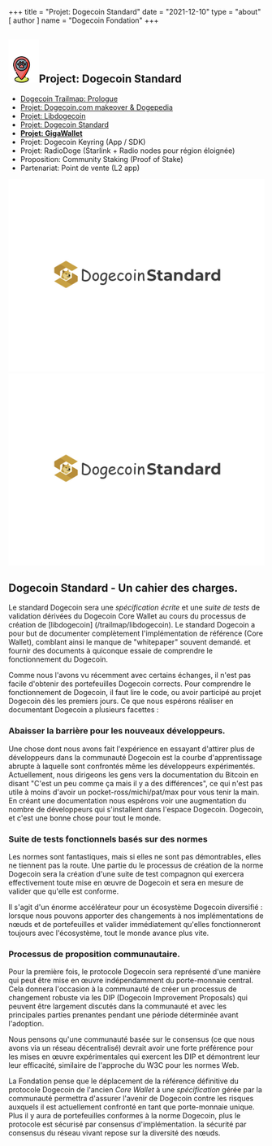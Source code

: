 +++
title = "Projet: Dogecoin Standard"
date = "2021-12-10"
type = "about"
[ author ]
name = "Dogecoin Fondation"
+++

<section class="presentation">
<div class="left">

<div class="title">


 ## <img width="60px" style='display: inline;' src="/marker.png"/>Project: Dogecoin Standard 

<div class="underline"></div>
</div>

<div class="description">
 
* [Dogecoin Trailmap: Prologue](/trailmap/prologue/) 
* [Projet: Dogecoin.com makeover & Dogepedia](/trailmap/website/)
* [Projet: Libdogecoin](/trailmap/libdogecoin/)
* [Projet: Dogecoin Standard](/trailmap/standard/)
* [**Projet: GigaWallet**](/trailmap/gigawallet/)
* Projet: Dogecoin Keyring (App / SDK)
* Projet: RadioDoge (Starlink + Radio nodes pour région éloignée)
* Proposition: Community Staking (Proof of Stake)
* Partenariat: Point de vente (L2 app) 
</div>

</div>

<div class="right">
<img class="dogegoin-light" src="/logo-standard.jpg" alt="Dogecoin logo">
<img class="dogegoin-dark" src="/logo-standard.jpg" alt="Dogecoin logo">
</div>


</section>

<section class='board'>

## Dogecoin Standard - Un cahier des charges.

Le standard Dogecoin sera une *spécification écrite* et une *suite de tests* de validation dérivées 
du Dogecoin Core Wallet au cours du processus de création de [libdogecoin] (/trailmap/libdogecoin). 
Le standard Dogecoin a pour but de documenter complètement l'implémentation de référence (Core Wallet), comblant ainsi le manque de "whitepaper" souvent demandé. 
et fournir des documents à quiconque essaie de comprendre le fonctionnement du Dogecoin. 

Comme nous l'avons vu récemment avec certains échanges, il n'est pas facile d'obtenir des portefeuilles Dogecoin corrects.
Pour comprendre le fonctionnement de Dogecoin, il faut lire le code, ou avoir participé au projet Dogecoin dès les premiers jours.
Ce que nous espérons réaliser en documentant Dogecoin a plusieurs facettes :

### Abaisser la barrière pour les nouveaux développeurs.

Une chose dont nous avons fait l'expérience en essayant d'attirer plus de développeurs dans la communauté Dogecoin est la courbe d'apprentissage abrupte à laquelle sont confrontés même les développeurs expérimentés. 
Actuellement, nous dirigeons les gens vers la documentation du Bitcoin en disant "C'est un peu comme ça mais il y a des différences", ce qui n'est pas utile à moins d'avoir un pocket-ross/michi/pat/max pour vous tenir la main. En créant une documentation 
nous espérons voir une augmentation du nombre de développeurs qui s'installent dans l'espace Dogecoin. 
Dogecoin, et c'est une bonne chose pour tout le monde.

### Suite de tests fonctionnels basés sur des normes

Les normes sont fantastiques, mais si elles ne sont pas démontrables, elles ne tiennent pas la route. Une partie du 
le processus de création de la norme Dogecoin sera la création d'une suite de test compagnon
qui exercera effectivement toute mise en œuvre de Dogecoin et sera en mesure de valider que 
qu'elle est conforme.  

Il s'agit d'un énorme accélérateur pour un écosystème Dogecoin diversifié : lorsque nous pouvons apporter des changements à
nos implémentations de nœuds et de portefeuilles et valider immédiatement qu'elles fonctionneront toujours 
avec l'écosystème, tout le monde avance plus vite.

### Processus de proposition communautaire.

Pour la première fois, le protocole Dogecoin sera représenté d'une manière qui peut être mise en œuvre 
indépendamment du porte-monnaie central. Cela donnera l'occasion à la communauté de créer
un processus de changement robuste via les DIP (Dogecoin Improvement Proposals) qui peuvent être largement discutés 
dans la communauté et avec les principales parties prenantes pendant une période déterminée avant l'adoption.  

Nous pensons qu'une communauté basée sur le consensus (ce que nous avons via un réseau décentralisé) devrait
avoir une forte préférence pour les mises en œuvre expérimentales qui exercent les DIP et démontrent leur 
leur efficacité, similaire de l'approche du W3C pour les normes Web.

La Fondation pense que le déplacement de la référence définitive du protocole Dogecoin de l'ancien
*Core Wallet* à une *spécification* gérée par la communauté permettra d'assurer l'avenir de Dogecoin contre les 
risques auxquels il est actuellement confronté en tant que porte-monnaie unique. Plus il y aura de portefeuilles conformes à la norme Dogecoin, plus le protocole est sécurisé par consensus d'implémentation. 
la sécurité par consensus du réseau vivant repose sur la diversité des nœuds.



</section>
